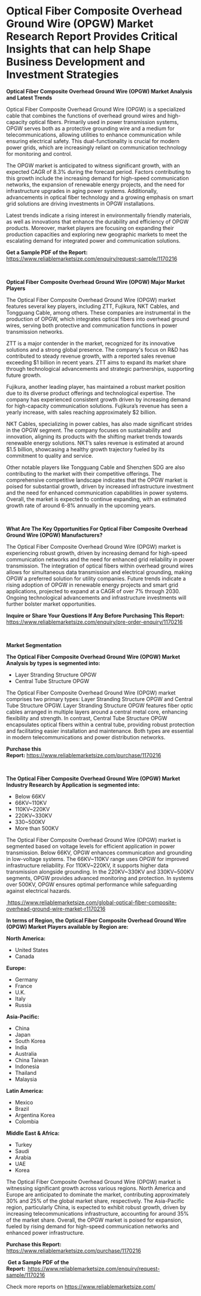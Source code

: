 <p><h1>Optical Fiber Composite Overhead Ground Wire (OPGW) Market Research Report Provides Critical Insights that can help Shape Business Development and Investment Strategies</h1></p><p><strong>Optical Fiber Composite Overhead Ground Wire (OPGW) Market Analysis and Latest Trends</strong></p>
<p><p>Optical Fiber Composite Overhead Ground Wire (OPGW) is a specialized cable that combines the functions of overhead ground wires and high-capacity optical fibers. Primarily used in power transmission systems, OPGW serves both as a protective grounding wire and a medium for telecommunications, allowing utilities to enhance communication while ensuring electrical safety. This dual-functionality is crucial for modern power grids, which are increasingly reliant on communication technology for monitoring and control.</p><p>The OPGW market is anticipated to witness significant growth, with an expected CAGR of 8.3% during the forecast period. Factors contributing to this growth include the increasing demand for high-speed communication networks, the expansion of renewable energy projects, and the need for infrastructure upgrades in aging power systems. Additionally, advancements in optical fiber technology and a growing emphasis on smart grid solutions are driving investments in OPGW installations.</p><p>Latest trends indicate a rising interest in environmentally friendly materials, as well as innovations that enhance the durability and efficiency of OPGW products. Moreover, market players are focusing on expanding their production capacities and exploring new geographic markets to meet the escalating demand for integrated power and communication solutions.</p></p>
<p><strong>Get a Sample PDF of the Report:&nbsp;</strong> <a href="https://www.reliablemarketsize.com/enquiry/request-sample/1170216?utm_campaign=3269&utm_medium=2&utm_source=Github&utm_content=ia&utm_term=08042025&utm_id=optical-fiber-composite-overhead-ground-wire-opgw">https://www.reliablemarketsize.com/enquiry/request-sample/1170216</a></p>
<p>&nbsp;</p>
<p><strong>Optical Fiber Composite Overhead Ground Wire (OPGW) Major Market Players</strong></p>
<p><p>The Optical Fiber Composite Overhead Ground Wire (OPGW) market features several key players, including ZTT, Fujikura, NKT Cables, and Tongguang Cable, among others. These companies are instrumental in the production of OPGW, which integrates optical fibers into overhead ground wires, serving both protective and communication functions in power transmission networks.</p><p>ZTT is a major contender in the market, recognized for its innovative solutions and a strong global presence. The company's focus on R&D has contributed to steady revenue growth, with a reported sales revenue exceeding $1 billion in recent years. ZTT aims to expand its market share through technological advancements and strategic partnerships, supporting future growth.</p><p>Fujikura, another leading player, has maintained a robust market position due to its diverse product offerings and technological expertise. The company has experienced consistent growth driven by increasing demand for high-capacity communication solutions. Fujikura’s revenue has seen a yearly increase, with sales reaching approximately $2 billion.</p><p>NKT Cables, specializing in power cables, has also made significant strides in the OPGW segment. The company focuses on sustainability and innovation, aligning its products with the shifting market trends towards renewable energy solutions. NKT’s sales revenue is estimated at around $1.5 billion, showcasing a healthy growth trajectory fueled by its commitment to quality and service.</p><p>Other notable players like Tongguang Cable and Shenzhen SDG are also contributing to the market with their competitive offerings. The comprehensive competitive landscape indicates that the OPGW market is poised for substantial growth, driven by increased infrastructure investment and the need for enhanced communication capabilities in power systems. Overall, the market is expected to continue expanding, with an estimated growth rate of around 6-8% annually in the upcoming years.</p></p>
<p>&nbsp;</p>
<p><strong>What Are The Key Opportunities For Optical Fiber Composite Overhead Ground Wire (OPGW) Manufacturers?</strong></p>
<p><p>The Optical Fiber Composite Overhead Ground Wire (OPGW) market is experiencing robust growth, driven by increasing demand for high-speed communication networks and the need for enhanced grid reliability in power transmission. The integration of optical fibers within overhead ground wires allows for simultaneous data transmission and electrical grounding, making OPGW a preferred solution for utility companies. Future trends indicate a rising adoption of OPGW in renewable energy projects and smart grid applications, projected to expand at a CAGR of over 7% through 2030. Ongoing technological advancements and infrastructure investments will further bolster market opportunities.</p></p>
<p><strong>Inquire or Share Your Questions If Any Before Purchasing This Report:</strong> <a href="https://www.reliablemarketsize.com/enquiry/pre-order-enquiry/1170216?utm_campaign=3269&utm_medium=2&utm_source=Github&utm_content=ia&utm_term=08042025&utm_id=optical-fiber-composite-overhead-ground-wire-opgw">https://www.reliablemarketsize.com/enquiry/pre-order-enquiry/1170216</a></p>
<p>&nbsp;</p>
<p><strong>Market Segmentation</strong></p>
<p><strong>The Optical Fiber Composite Overhead Ground Wire (OPGW) Market Analysis by types is segmented into:</strong></p>
<p><ul><li>Layer Stranding Structure OPGW</li><li>Central Tube Structure OPGW</li></ul></p>
<p><p>The Optical Fiber Composite Overhead Ground Wire (OPGW) market comprises two primary types: Layer Stranding Structure OPGW and Central Tube Structure OPGW. Layer Stranding Structure OPGW features fiber optic cables arranged in multiple layers around a central metal core, enhancing flexibility and strength. In contrast, Central Tube Structure OPGW encapsulates optical fibers within a central tube, providing robust protection and facilitating easier installation and maintenance. Both types are essential in modern telecommunications and power distribution networks.</p></p>
<p><strong>Purchase this Report:&nbsp;</strong><a href="https://www.reliablemarketsize.com/purchase/1170216?utm_campaign=3269&utm_medium=2&utm_source=Github&utm_content=ia&utm_term=08042025&utm_id=optical-fiber-composite-overhead-ground-wire-opgw">https://www.reliablemarketsize.com/purchase/1170216</a></p>
<p>&nbsp;</p>
<p><strong>The Optical Fiber Composite Overhead Ground Wire (OPGW) Market Industry Research by Application is segmented into:</strong></p>
<p><ul><li>Below 66KV</li><li>66KV~110KV</li><li>110KV~220KV</li><li>220KV~330KV</li><li>330~500KV</li><li>More than 500KV</li></ul></p>
<p><p>The Optical Fiber Composite Overhead Ground Wire (OPGW) market is segmented based on voltage levels for efficient application in power transmission. Below 66KV, OPGW enhances communication and grounding in low-voltage systems. The 66KV~110KV range uses OPGW for improved infrastructure reliability. For 110KV~220KV, it supports higher data transmission alongside grounding. In the 220KV~330KV and 330KV~500KV segments, OPGW provides advanced monitoring and protection. In systems over 500KV, OPGW ensures optimal performance while safeguarding against electrical hazards.</p></p>
<p><a href="https://www.reliablemarketsize.com/global-optical-fiber-composite-overhead-ground-wire-market-r1170216?utm_campaign=3269&utm_medium=2&utm_source=Github&utm_content=ia&utm_term=08042025&utm_id=optical-fiber-composite-overhead-ground-wire-opgw">&nbsp;https://www.reliablemarketsize.com/global-optical-fiber-composite-overhead-ground-wire-market-r1170216</a></p>
<p><strong>In terms of Region, the Optical Fiber Composite Overhead Ground Wire (OPGW) Market Players available by Region are:</strong></p>
<p>
    <p> <strong> North America: </strong>
        <ul>
            <li>United States</li>
            <li>Canada</li>
        </ul>
        </p> 
    <p> <strong> Europe: </strong>
        <ul>
            <li>Germany</li>
            <li>France</li>
            <li>U.K.</li>
            <li>Italy</li>
            <li>Russia</li>
        </ul>
        </p> 
    <p> <strong> Asia-Pacific: </strong>
        <ul>
            <li>China</li>
            <li>Japan</li>
            <li>South Korea</li>
            <li>India</li>
            <li>Australia</li>
            <li>China Taiwan</li>
            <li>Indonesia</li>
            <li>Thailand</li>
            <li>Malaysia</li>
        </ul>
        </p> 
    <p> <strong> Latin America: </strong>
        <ul>
            <li>Mexico</li>
            <li>Brazil</li>
            <li>Argentina Korea</li>
            <li>Colombia</li>
        </ul>
        </p> 
    <p> <strong> Middle East & Africa: </strong>
        <ul>
            <li>Turkey</li>
            <li>Saudi</li>
            <li>Arabia</li>
            <li>UAE</li>
            <li>Korea</li>
        </ul>
    </p>
    </p>
<p><p>The Optical Fiber Composite Overhead Ground Wire (OPGW) market is witnessing significant growth across various regions. North America and Europe are anticipated to dominate the market, contributing approximately 30% and 25% of the global market share, respectively. The Asia-Pacific region, particularly China, is expected to exhibit robust growth, driven by increasing telecommunications infrastructure, accounting for around 35% of the market share. Overall, the OPGW market is poised for expansion, fueled by rising demand for high-speed communication networks and enhanced power infrastructure.</p></p>
<p><strong>Purchase this Report: </strong><a href="https://www.reliablemarketsize.com/purchase/1170216?utm_campaign=3269&utm_medium=2&utm_source=Github&utm_content=ia&utm_term=08042025&utm_id=optical-fiber-composite-overhead-ground-wire-opgw">https://www.reliablemarketsize.com/purchase/1170216</a></p>
<p>&nbsp;<strong>Get a Sample PDF of the Report:&nbsp;&nbsp;</strong><a href="https://www.reliablemarketsize.com/enquiry/request-sample/1170216?utm_campaign=3269&utm_medium=2&utm_source=Github&utm_content=ia&utm_term=08042025&utm_id=optical-fiber-composite-overhead-ground-wire-opgw">https://www.reliablemarketsize.com/enquiry/request-sample/1170216</a></p>
<p><strong></strong></p>
<p>Check more reports on <a href="https://www.reliablemarketsize.com/?utm_campaign=3269&utm_medium=2&utm_source=Github&utm_content=ia&utm_term=08042025&utm_id=optical-fiber-composite-overhead-ground-wire-opgw">https://www.reliablemarketsize.com/</a></p>